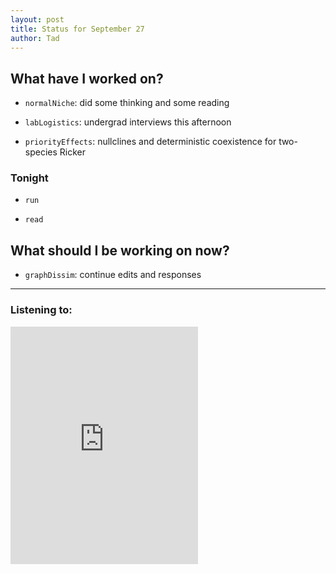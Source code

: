 ```yaml
---
layout: post 
title: Status for September 27 
author: Tad
---
```

 
## What have I worked on?
 
* `normalNiche`: did some thinking and some reading

* `labLogistics`: undergrad interviews this afternoon

* `priorityEffects`: nullclines and deterministic coexistence for two-species Ricker








### Tonight

* `run`

* `read`





## What should I be working on now? 

* `graphDissim`: continue edits and responses



 
 
 
 
--- 
 
### Listening to: 
 <iframe src='https://embed.spotify.com/?uri=spotify%3Atrack%3A7ofZgS5xDW0XodfjaXWvZG' width='300' height='380' frameborder='0' allowtransparency='true'></iframe> 
 <i class='fa fa-code' style='color:pink'></i> 

